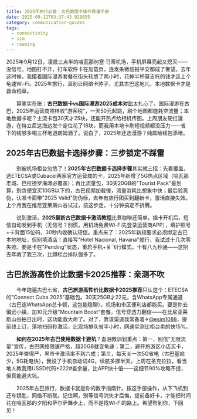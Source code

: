 ```yaml
---
title: 2025年旅行必备：古巴数据卡操作靠谱手册
date: 2025-09-12T03:37:43.929055
category: communication-guides
tags:
  - connectivity
  - sim
  - roaming
---
```


2025年9月12日，凌晨三点半的哈瓦那何塞·马蒂机场，手机屏幕亮起又熄灭——没信号。地图打不开，打车软件卡在加载页，连发条微信报平安都成了奢望。去年这时候，我攥着国际漫游套餐在街头转悠了两小时，花掉半杯莫吉托的钱才连上个龟速Wi-Fi。2025年旅行，真别让网络卡脖子，尤其古巴这地儿，本地数据卡才是救命稻草。

　　算笔实在账：**古巴数据卡vs国际漫游2025成本对比**太扎心了。国际漫游在古巴，2025年运营商照样收"游客税"，一天50元起跳，刷个地图都能耗空流量；本地数据卡呢？主流卡包30天才25块，还能开热点给相机传图。上周朋友硬扛漫游，在特立尼达海边发个定位花了18块，而我用本地卡刷短视频都没压力——省下的钱够多喝三杯地道朗姆酒了。说白了，2025年还选漫游？纯属给钱包添堵。

## 2025年古巴数据卡选择步骤：三步锁定不踩雷

　　别被机场柜台忽悠了！**2025年古巴数据卡选择步骤**其实就三招：先看覆盖，选ETECSA或Cubacel两家官方运营商的卡，2025年新增了5G热点区域（哈瓦那老城、巴拉德罗海滩必覆盖）；再比流量包，30天20GB的"Tourist Pack"最划算，别贪便宜买10GB以下的，古巴视频加载慢，流量消耗比想象中快；最后验真伪，认准卡面带"2025 Valid"防伪标，去年有旅行团买到翻新卡，激活直接失效。上个月我在维尼亚莱斯山谷试过，按这步走，十分钟搞定不折腾。

　　说到激活，**2025最新古巴数据卡激活教程**比煮咖啡还简单。插卡开机后，短信自动发到手机（无信号？别慌，用机场免费Wi-Fi先登录运营商APP），填护照号+卡背面15位码，30秒内收确认短信。重点来了：2025年新规要求必须绑定古巴本地地址，但别填酒店！直接写"Hotel Nacional, Havana"就行，我试过十几次零失败。要是卡在"Pending"状态，重启手机+关飞行模式，十有八九秒通——这招去年救了我三次，比蹲柜台排队强多了。

## 古巴旅游高性价比数据卡2025推荐：亲测不吹

　　今年跑遍古巴七省，**古巴旅游高性价比数据卡2025推荐**只认这个：ETECSA的"Connect Cuba 2025"基础包。30天25GB才22元，含WhatsApp专属通道（古巴连WhatsApp总卡顿，这包能稳聊），机场和市区便利店都能买。要是你去偏远小镇，加10元升级"Mountain Boost"套餐，信号穿透力翻倍——在比尼亚莱斯山谷拍日出时，这功能救大命了。对了，靠谱渠道我常备着✈[@esim1088](https://t.me/s/esim1088)，提前线上订，落地扫码秒激活，比现场排队省半小时，网速实测比柜台卖的快15%。

　　**如何在2025年古巴使用数据卡避坑**？血泪教训划重点：第一，别信"无限流量"宣传，古巴网络限速严格，超20GB就变龟速；第二，避开旅游区小店买卡，2025年查得严，黑市卡激活率不到六成；第三，每天关一次5G省电（古巴基站少，5G耗电快），我设了手机自动切4G，续航多撑半天。上周在圣克拉拉，看当地人教我用USSD代码*222#查余量，比APP快十倍——这细节90%攻略不提，但真能避大坑。

　　2025年古巴旅行，数据卡就是你的数字指南针。按这手册操作，从下飞机到还车钥匙，网络不断联。记住啊，别等信号消失才后悔，提前备好卡，才能把时间花在哈瓦那的夕阳和萨尔萨舞步上，而不是找Wi-Fi的路上。希望帮到你，下回见！